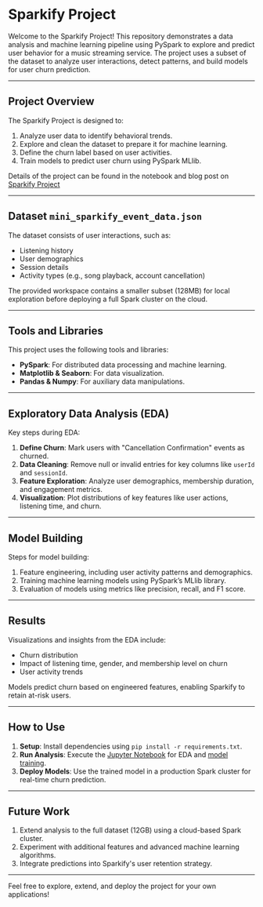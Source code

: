 
# Sparkify Project

Welcome to the Sparkify Project! This repository demonstrates a data analysis and machine learning pipeline using PySpark to explore and predict user behavior for a music streaming service. The project uses a subset of the dataset to analyze user interactions, detect patterns, and build models for user churn prediction.


---

## Project Overview

The Sparkify Project is designed to:
1. Analyze user data to identify behavioral trends.
2. Explore and clean the dataset to prepare it for machine learning.
3. Define the churn label based on user activities.
4. Train models to predict user churn using PySpark MLlib.

Details of the project can be found in the notebook and blog post on [Sparkify Project](Sparkify-Blog.md)

---

## Dataset `mini_sparkify_event_data.json`

The dataset consists of user interactions, such as:
- Listening history
- User demographics
- Session details
- Activity types (e.g., song playback, account cancellation)

The provided workspace contains a smaller subset (128MB) for local exploration before deploying a full Spark cluster on the cloud.

---

## Tools and Libraries

This project uses the following tools and libraries:
- **PySpark**: For distributed data processing and machine learning.
- **Matplotlib & Seaborn**: For data visualization.
- **Pandas & Numpy**: For auxiliary data manipulations.

---

## Exploratory Data Analysis (EDA)

Key steps during EDA:
1. **Define Churn**: Mark users with "Cancellation Confirmation" events as churned.
2. **Data Cleaning**: Remove null or invalid entries for key columns like `userId` and `sessionId`.
3. **Feature Exploration**: Analyze user demographics, membership duration, and engagement metrics.
4. **Visualization**: Plot distributions of key features like user actions, listening time, and churn.

---

## Model Building

Steps for model building:
1. Feature engineering, including user activity patterns and demographics.
2. Training machine learning models using PySpark’s MLlib library.
3. Evaluation of models using metrics like precision, recall, and F1 score.

---

## Results

Visualizations and insights from the EDA include:
- Churn distribution
- Impact of listening time, gender, and membership level on churn
- User activity trends

Models predict churn based on engineered features, enabling Sparkify to retain at-risk users.

---

## How to Use

1. **Setup**: Install dependencies using `pip install -r requirements.txt`.
2. **Run Analysis**: Execute the [Jupyter Notebook](Sparkify-EDA.ipynb) for EDA and [model training](Sparkify-AI-Model.ipynb).
3. **Deploy Models**: Use the trained model in a production Spark cluster for real-time churn prediction.

---

## Future Work

1. Extend analysis to the full dataset (12GB) using a cloud-based Spark cluster.
2. Experiment with additional features and advanced machine learning algorithms.
3. Integrate predictions into Sparkify's user retention strategy.

--- 

Feel free to explore, extend, and deploy the project for your own applications!
